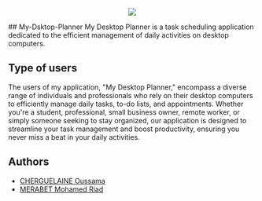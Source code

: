 <p align="center"> <img src="Projet/assets/images/logo.png" /> </p>
## My-Dsktop-Planner
My Desktop Planner is a task scheduling application dedicated to the efficient management of daily activities on desktop computers. 

## Type of users

The users of my application, "My Desktop Planner," encompass a diverse range of individuals and professionals who rely on their desktop computers to efficiently manage daily tasks, to-do lists, and appointments. Whether you're a student, professional, small business owner, remote worker, or simply someone seeking to stay organized, our application is designed to streamline your task management and boost productivity, ensuring you never miss a beat in your daily activities.

## Authors

* [CHERGUELAINE Oussama](https://github.com/ousscher)
* [MERABET Mohamed Riad](https://github.com/Mohaxriad)

